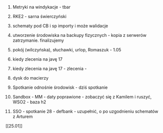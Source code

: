   

1. Metryki na windykacje - tbar
2. RKE2 - sarna świerczyński
3. schematy pod CB i sp importy i może walidacje

  

1. utworzenie środowiska na backupy fizycznych - kopia z serwerów zatrzymanie. finalizujemy
2. pokój (wilczyńska), słuchawki, urlop, Romaszuk - 1.05
3. kiedy zlecenia na javę 17

  

  

2. kiedy zlecenia na javę 17 - zlecenia -
3. dysk do macierzy
4. Spotkanie odnośnie środowisk - dziś spotkanie
5. Sandbox - MM - daty poprawione - zobaczyć się z Kamilem i ruszyć, WSO2 - baza h2
6. SSO - spotkanie 28 - defbank - uzupełnić, o po uzgodnieniu schematów z Arturem

  

[[25.01]]